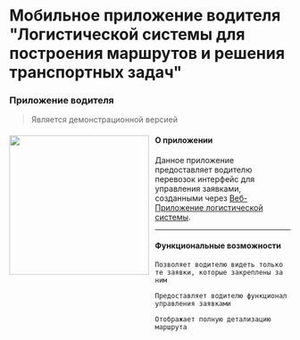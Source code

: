 # Мобильное приложение водителя "Логистической системы для построения маршрутов и решения транспортных задач"

### Приложение водителя

> Является демонстрационной версией 

<div><img src="https://i.imgur.com/93UBc1v.png" align="left" style="padding-right: 8px;" width="250">

#### О приложении
Данное приложение предоставляет водителю перевозок интерфейс для управления заявками, созданными через [Веб-Приложение логистической системы](https://github.com/Buterbrod-iku/sgk). 


___
#### Функциональные возможности

    Позволяет водителю видеть только те заявки, которые закреплены за ним
    
    Предоставляет водителю функционал управления заявками

    Отображает полную детализацию маршрута
</div>

